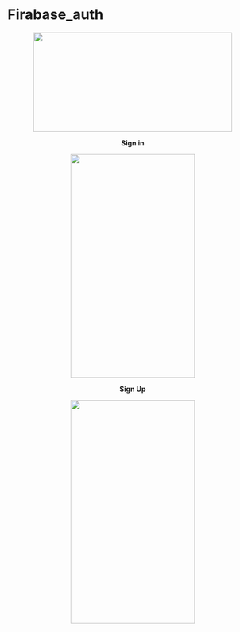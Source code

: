 # Firabase_auth


<div align="center">


<img width="400" height="200" src="https://user-images.githubusercontent.com/62887129/130086341-746ae7d8-67f3-4b6c-91ef-3779d1494a4e.png">

<p><b>Sign in </b></p>

<img width="250" height="450" src="https://user-images.githubusercontent.com/62887129/130087423-3ce47efb-42b6-4ad5-86f3-e371dcd684e5.png">

<p><b>Sign Up </b></p>

<img width="250" height="450" src="https://user-images.githubusercontent.com/62887129/130087418-7c2cf39f-7d17-4315-b4a3-e5dfc36b5249.png">


</div>


